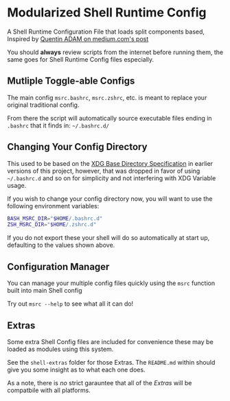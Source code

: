 # Modularized Shell Runtime Config
A Shell Runtime Configuration File that loads split components based, Inspired by [Quentin ADAM on medium.com's post](https://medium.com/@waxzce/use-bashrc-d-directory-instead-of-bloated-bashrc-50204d5389ff)

You should **always** review scripts from the internet before running them, the same goes for Shell Runtime Config files especially.

## Mutliple Toggle-able Configs
The main config `msrc.bashrc`, `msrc.zshrc`, etc. is meant to replace your original traditional config.

From there the script will automatically source executable files ending in `.bashrc` that it finds in: `~/.bashrc.d/`

## Changing Your Config Directory
This used to be based on the [XDG Base Directory Specification](https://specifications.freedesktop.org/basedir-spec/basedir-spec-latest.html) in earlier versions of this project, however, that was dropped in favor of using `~/.bashrc.d` and so on for simplicity and not interfering with XDG Variable usage.

If you wish to change your config directory now, you will want to use the following environment variables:
```bash
BASH_MSRC_DIR="$HOME/.bashrc.d"
ZSH_MSRC_DIR="$HOME/.zshrc.d"
```

If you do not export these your shell will do so automatically at start up, defaulting to the values shown above.

## Configuration Manager
You can manage your multiple config files quickly using the `msrc` function built into main Shell config

Try out `msrc --help` to see what all it can do!

## Extras
Some extra Shell Config files are included for convenience these may be loaded as modules using this system.

See the `shell-extras` folder for those Extras. The `README.md` within should give you some insight as to what each one does.

As a note, there is *no* strict garauntee that all of the *Extras* will be compatbile with all platforms.
